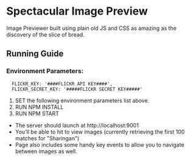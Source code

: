 # Spectacular Image Preview

Image Previewer built using plain old JS and CSS as amazing as the discovery of the slice of bread. 

## Running Guide

### Environment Parameters:
```
  FLICKR_KEY: '####FLICKR API KEY####',
  FLICKR_SECRET_KEY: '#####FLICKR SECRET KEY#####'
```

1. SET the following environment parameters list above.
1. RUN NPM INSTALL
1. RUN NPM START
  * The server should launch at http://localhost:9001
  * You'll be able to hit to view images (currently retrieving the first 100 matches for "Sharingan")
  * Page also includes some handy key events to allow you to navigate between images as well.
